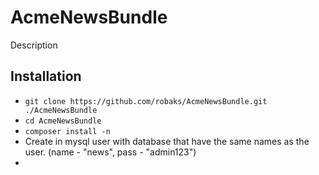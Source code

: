 AcmeNewsBundle
========================

Description

Installation
--------------
* `git clone https://github.com/robaks/AcmeNewsBundle.git ./AcmeNewsBundle`
* `cd AcmeNewsBundle`
* `composer install -n`
* Create in mysql user with database that have the same names as the user. (name - "news", pass - "admin123")
* 
